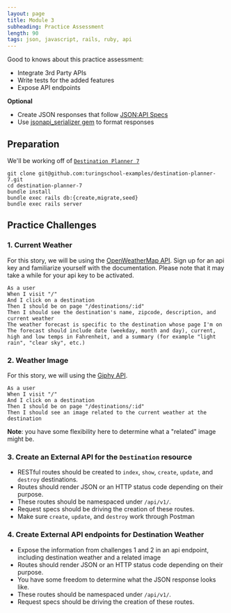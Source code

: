 ```yaml
---
layout: page
title: Module 3
subheading: Practice Assessment
length: 90
tags: json, javascript, rails, ruby, api
---
```


Good to knows about this practice assessment:

*   Integrate 3rd Party APIs
*   Write tests for the added features
*   Expose API endpoints

__Optional__
  * Create JSON responses that follow [JSON:API Specs](https://jsonapi.org/format/#document-compound-documents)
  * Use [jsonapi_serializer gem](https://github.com/jsonapi-serializer/jsonapi-serializer) to format responses


## Preparation

We'll be working off of [`Destination Planner 7`](https://github.com/turingschool-examples/destination-planner-7)

```
git clone git@github.com:turingschool-examples/destination-planner-7.git
cd destination-planner-7
bundle install
bundle exec rails db:{create,migrate,seed}
bundle exec rails server
```

## Practice Challenges

### 1. Current Weather

For this story, we will be using the [OpenWeatherMap API](https://openweathermap.org/api). Sign up for an api key and familiarize yourself with the documentation. Please note that it may take a while for your api key to be activated.

```
As a user
When I visit "/"
And I click on a destination
Then I should be on page "/destinations/:id"
Then I should see the destination's name, zipcode, description, and current weather
The weather forecast is specific to the destination whose page I'm on
The forecast should include date (weekday, month and day), current, high and low temps in Fahrenheit, and a summary (for example "light rain", "clear sky", etc.)
```

### 2. Weather Image

For this story, we will using the [Giphy API](https://developers.giphy.com/).

```
As a user
When I visit "/"
And I click on a destination
Then I should be on page "/destinations/:id"
Then I should see an image related to the current weather at the destination
```

**Note**: you have some flexibility here to determine what a "related" image might be.

### 3. Create an External API for the `Destination` resource

-   RESTful routes should be created to `index`, `show`, `create`, `update`, and `destroy` destinations.
-   Routes should render JSON or an HTTP status code depending on their purpose.
-   These routes should be namespaced under `/api/v1/`.
-   Request specs should be driving the creation of these routes.
-   Make sure `create`, `update`, and `destroy` work through Postman

### 4. Create External API endpoints for Destination Weather

-   Expose the information from challenges 1 and 2 in an api endpoint, including destination weather and a related image
-   Routes should render JSON or an HTTP status code depending on their purpose.
-   You have some freedom to determine what the JSON response looks like.
-   These routes should be namespaced under `/api/v1/`.
-   Request specs should be driving the creation of these routes.
